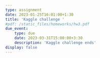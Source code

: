 ```yaml
---
type: assignment
date: 2023-01-25T16:01:00+1:30
title: 'Kaggle challenge '
#pdf: /static_files/homeworks/hw3.pdf
due_event: 
    type: due
    date: 2023-03-31T15:00:00+3:30
    description: 'Kaggle challenge ends'
display: false
---
```

